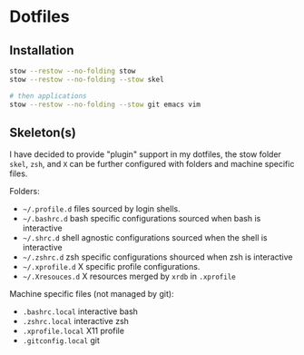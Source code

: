 # Dotfiles

## Installation
```sh
stow --restow --no-folding stow
stow --restow --no-folding --stow skel

# then applications
stow --restow --no-folding --stow git emacs vim
```

## Skeleton(s)

I have decided to provide "plugin" support in my dotfiles, the stow
folder `skel`, `zsh`, and `X` can be further configured with folders
and machine specific files.

Folders:

* `~/.profile.d` files sourced by login shells.
* `~/.bashrc.d` bash specific configurations sourced when bash is interactive
* `~/.shrc.d` shell agnostic configurations sourced when the shell is interactive
* `~/.zshrc.d` zsh specific configurations shourced when zsh is interactive
* `~/.xprofile.d` X specific profile configurations.
* `~/.Xresouces.d` X resources merged by `xrdb` in `.xprofile`

Machine specific files (not managed by git):

* `.bashrc.local` interactive bash
* `.zshrc.local` interactive zsh
* `.xprofile.local` X11 profile
* `.gitconfig.local` git
